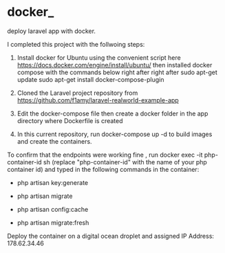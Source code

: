 # docker_

deploy laravel app with docker.

I completed this project with the follwoing steps:

1. Install docker for Ubuntu using the convenient script here https://docs.docker.com/engine/install/ubuntu/ then installed docker compose with the commands below right after right after sudo apt-get update sudo apt-get install docker-compose-plugin

2. Cloned the Laravel project repository from https://github.com/f1amy/laravel-realworld-example-app

3. Edit the docker-compose file then create a docker folder in the app directory where Dockerfile is created

4. In this current repository, run docker-compose up -d to build images and create the containers.

To confirm that the endpoints were working fine , run docker exec -it php-container-id sh (replace "php-container-id" with the name of your php container id) and typed in the following commands in the container:


* php artisan key:generate

* php artisan migrate

* php artisan config:cache

* php artisan migrate:fresh



Deploy the container on a digital ocean droplet and assigned IP Address: 178.62.34.46
